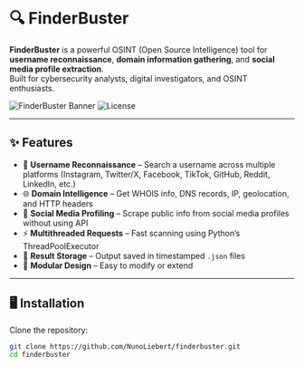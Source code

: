 # 🔍 FinderBuster

**FinderBuster** is a powerful OSINT (Open Source Intelligence) tool for **username reconnaissance**, **domain information gathering**, and **social media profile extraction**.  
Built for cybersecurity analysts, digital investigators, and OSINT enthusiasts.

![FinderBuster Banner](https://img.shields.io/badge/version-1.0.0-blue?style=flat-square)
![License](https://img.shields.io/badge/license-MIT-green?style=flat-square)

---

## ✨ Features

- 🔎 **Username Reconnaissance** – Search a username across multiple platforms (Instagram, Twitter/X, Facebook, TikTok, GitHub, Reddit, LinkedIn, etc.)
- 🌐 **Domain Intelligence** – Get WHOIS info, DNS records, IP, geolocation, and HTTP headers
- 👤 **Social Media Profiling** – Scrape public info from social media profiles without using API
- ⚡ **Multithreaded Requests** – Fast scanning using Python’s ThreadPoolExecutor
- 📁 **Result Storage** – Output saved in timestamped `.json` files
- 🧠 **Modular Design** – Easy to modify or extend

---

## 🖥️ Installation

Clone the repository:

```bash
git clone https://github.com/NunoLiebert/finderbuster.git
cd finderbuster
